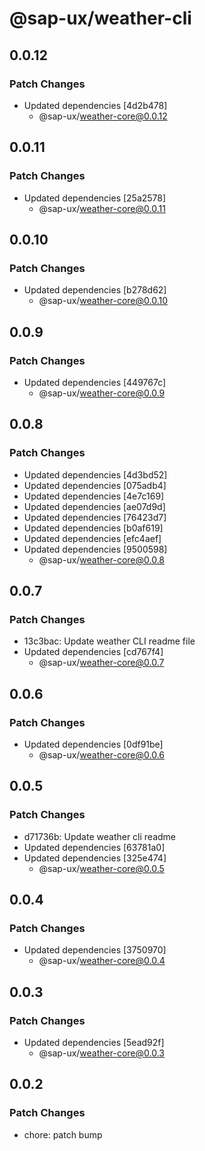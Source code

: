 # @sap-ux/weather-cli

## 0.0.12

### Patch Changes

-   Updated dependencies [4d2b478]
    -   @sap-ux/weather-core@0.0.12

## 0.0.11

### Patch Changes

-   Updated dependencies [25a2578]
    -   @sap-ux/weather-core@0.0.11

## 0.0.10

### Patch Changes

-   Updated dependencies [b278d62]
    -   @sap-ux/weather-core@0.0.10

## 0.0.9

### Patch Changes

-   Updated dependencies [449767c]
    -   @sap-ux/weather-core@0.0.9

## 0.0.8

### Patch Changes

-   Updated dependencies [4d3bd52]
-   Updated dependencies [075adb4]
-   Updated dependencies [4e7c169]
-   Updated dependencies [ae07d9d]
-   Updated dependencies [76423d7]
-   Updated dependencies [b0af619]
-   Updated dependencies [efc4aef]
-   Updated dependencies [9500598]
    -   @sap-ux/weather-core@0.0.8

## 0.0.7

### Patch Changes

-   13c3bac: Update weather CLI readme file
-   Updated dependencies [cd767f4]
    -   @sap-ux/weather-core@0.0.7

## 0.0.6

### Patch Changes

-   Updated dependencies [0df91be]
    -   @sap-ux/weather-core@0.0.6

## 0.0.5

### Patch Changes

-   d71736b: Update weather cli readme
-   Updated dependencies [63781a0]
-   Updated dependencies [325e474]
    -   @sap-ux/weather-core@0.0.5

## 0.0.4

### Patch Changes

-   Updated dependencies [3750970]
    -   @sap-ux/weather-core@0.0.4

## 0.0.3

### Patch Changes

-   Updated dependencies [5ead92f]
    -   @sap-ux/weather-core@0.0.3

## 0.0.2

### Patch Changes

-   chore: patch bump
